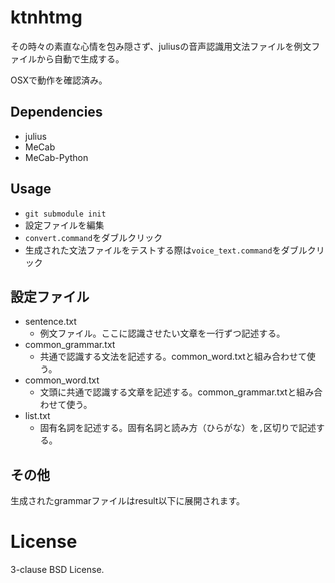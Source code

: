 # ktnhtmg

その時々の素直な心情を包み隠さず、juliusの音声認識用文法ファイルを例文ファイルから自動で生成する。

OSXで動作を確認済み。

## Dependencies
- julius
- MeCab
- MeCab-Python

## Usage
- `git submodule init`
- 設定ファイルを編集
- `convert.command`をダブルクリック
- 生成された文法ファイルをテストする際は`voice_text.command`をダブルクリック

## 設定ファイル
- sentence.txt
  - 例文ファイル。ここに認識させたい文章を一行ずつ記述する。
- common_grammar.txt
  - 共通で認識する文法を記述する。common_word.txtと組み合わせて使う。
- common_word.txt
  - 文頭に共通で認識する文章を記述する。common_grammar.txtと組み合わせて使う。
- list.txt
  - 固有名詞を記述する。固有名詞と読み方（ひらがな）を`,`区切りで記述する。

## その他
生成されたgrammarファイルはresult以下に展開されます。

# License
3-clause BSD License.